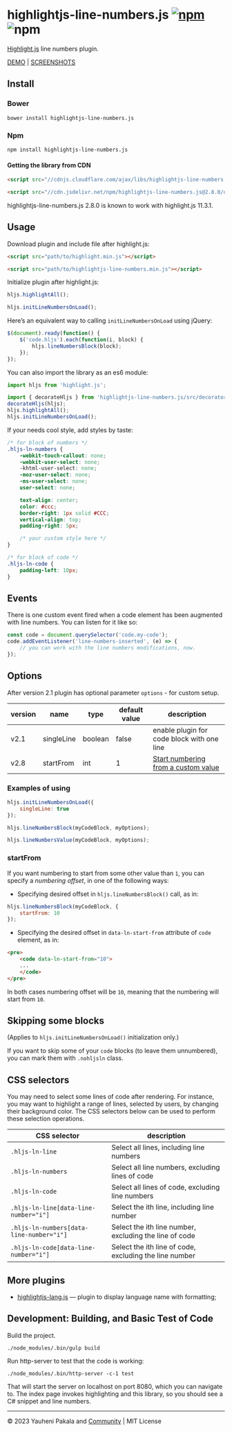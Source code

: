 # highlightjs-line-numbers.js [![npm](https://img.shields.io/npm/v/highlightjs-line-numbers.js.svg)](https://www.npmjs.com/package/highlightjs-line-numbers.js) ![npm](https://img.shields.io/npm/dw/highlightjs-line-numbers.js.svg)

[Highlight.js](https://github.com/highlightjs/highlight.js) line numbers plugin.

[DEMO](http://wcoder.github.io/highlightjs-line-numbers.js/) | [SСREENSHOTS](https://github.com/wcoder/highlightjs-line-numbers.js/issues/5)

## Install

### Bower

```
bower install highlightjs-line-numbers.js
```

### Npm

```
npm install highlightjs-line-numbers.js
```

#### Getting the library from CDN

```html
<script src="//cdnjs.cloudflare.com/ajax/libs/highlightjs-line-numbers.js/2.8.0/highlightjs-line-numbers.min.js"></script>
```

```html
<script src="//cdn.jsdelivr.net/npm/highlightjs-line-numbers.js@2.8.0/dist/highlightjs-line-numbers.min.js"></script>
```

highlightjs-line-numbers.js 2.8.0 is known to work with highlight.js 11.3.1.

## Usage

Download plugin and include file after highlight.js:

```html
<script src="path/to/highlight.min.js"></script>

<script src="path/to/highlightjs-line-numbers.min.js"></script>
```

Initialize plugin after highlight.js:

```js
hljs.highlightAll();

hljs.initLineNumbersOnLoad();
```

Here’s an equivalent way to calling `initLineNumbersOnLoad` using jQuery:

```js
$(document).ready(function() {
    $('code.hljs').each(function(i, block) {
        hljs.lineNumbersBlock(block);
    });
});
```

You can also import the library as an es6 module:

```js
import hljs from 'highlight.js';

import { decorateHljs } from 'highlightjs-line-numbers.js/src/decorator.es6.js';
decorateHljs(hljs);
hljs.highlightAll();
hljs.initLineNumbersOnLoad();
```

If your needs cool style, add styles by taste:

```css
/* for block of numbers */
.hljs-ln-numbers {
    -webkit-touch-callout: none;
    -webkit-user-select: none;
    -khtml-user-select: none;
    -moz-user-select: none;
    -ms-user-select: none;
    user-select: none;

    text-align: center;
    color: #ccc;
    border-right: 1px solid #CCC;
    vertical-align: top;
    padding-right: 5px;

    /* your custom style here */
}

/* for block of code */
.hljs-ln-code {
    padding-left: 10px;
}
```

## Events

There is one custom event fired when a code element has been augmented
with line numbers. You can listen for it like so:

```js
const code = document.querySelector('code.my-code');
code.addEventListener('line-numbers-inserted', (e) => {
    // you can work with the line numbers modifications, now.
});

```

## Options

After version 2.1 plugin has optional parameter `options` - for custom setup.

version | name       | type    | default value | description
--------|------------|---------|---------------|-----------------------
v2.1    | singleLine | boolean | false         | enable plugin for code block with one line
v2.8    | startFrom  | int     | 1             | [Start numbering from a custom value](#startFrom)

### Examples of using

```js
hljs.initLineNumbersOnLoad({
    singleLine: true
});
```

```js
hljs.lineNumbersBlock(myCodeBlock, myOptions);
```

```js
hljs.lineNumbersValue(myCodeBlock, myOptions);
```

### startFrom

If you want numbering to start from some other value than `1`, you can specify a _numbering offset_, in one of the following ways:

- Specifying desired offset in `hljs.lineNumbersBlock()` call, as in:

```js
hljs.lineNumbersBlock(myCodeBlock, {
    startFrom: 10
});
```

- Specifying the desired offset in `data-ln-start-from` attribute of `code` element, as in:

```html
<pre>
    <code data-ln-start-from="10">
    ...
    </code>
</pre>
```

In both cases numbering offset will be `10`, meaning that the numbering will start from `10`.

## Skipping some blocks

(Applies to `hljs.initLineNumbersOnLoad()` initialization only.)

If you want to skip some of your `code` blocks (to leave them unnumbered), you can mark them with `.nohljsln` class.

## CSS selectors

You may need to select some lines of code after rendering. For instance, you may want
to highlight a range of lines, selected by users, by changing their background color.
The CSS selectors below can be used to perform these selection operations.

CSS selector                             |  description
-----------------------------------------|-----------------------
`.hljs-ln-line`                          | Select all lines, including line numbers
`.hljs-ln-numbers`                       | Select all line numbers, excluding lines of code
`.hljs-ln-code`                          | Select all lines of code, excluding line numbers
`.hljs-ln-line[data-line-number="i"]`    | Select the ith line, including line number
`.hljs-ln-numbers[data-line-number="i"]` | Select the ith line number, excluding the line of code
`.hljs-ln-code[data-line-number="i"]`    | Select the ith line of code, excluding the line number

## More plugins

- [highlightjs-lang.js](https://github.com/wcoder/highlightjs-lang.js) — plugin to display language name with formatting;

## Development: Building, and Basic Test of Code

Build the project.

    ./node_modules/.bin/gulp build

Run http-server to test that the code is working:

    ./node_modules/.bin/http-server -c-1 test

That will start the server on localhost on port 8080, which
you can navigate to. The index page
invokes highlighting and this library, so you should see
a C# snippet and line numbers.

---
&copy; 2023 Yauheni Pakala and [Community](https://github.com/wcoder/highlightjs-line-numbers.js/graphs/contributors) | MIT License
